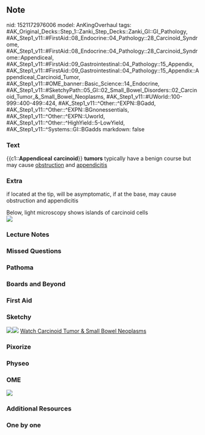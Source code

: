 ## Note
nid: 1521172976006
model: AnKingOverhaul
tags: #AK_Original_Decks::Step_1::Zanki_Step_Decks::Zanki_GI::GI_Pathology, #AK_Step1_v11::#FirstAid::08_Endocrine::04_Pathology::28_Carcinoid_Syndrome, #AK_Step1_v11::#FirstAid::08_Endocrine::04_Pathology::28_Carcinoid_Syndrome::Appendiceal, #AK_Step1_v11::#FirstAid::09_Gastrointestinal::04_Pathology::15_Appendix, #AK_Step1_v11::#FirstAid::09_Gastrointestinal::04_Pathology::15_Appendix::Appendiceal_Carcinoid_Tumor, #AK_Step1_v11::#OME_banner::Basic_Science::14_Endocrine, #AK_Step1_v11::#SketchyPath::05_GI::02_Small_Bowel_Disorders::02_Carcinoid_Tumor_&_Small_Bowel_Neoplasms, #AK_Step1_v11::#UWorld::100-999::400-499::424, #AK_Step1_v11::^Other::^EXPN::BGadd, #AK_Step1_v11::^Other::^EXPN::BGnonessentials, #AK_Step1_v11::^Other::^EXPN::Uworld, #AK_Step1_v11::^Other::^HighYield::5-LowYield, #AK_Step1_v11::^Systems::GI::BGadds
markdown: false

### Text
{{c1::<b>Appendiceal</b> <b>carcinoid</b>}} <b>tumors</b> typically
have a benign course but may cause <u>obstruction</u> and
<u>appendicitis</u>

### Extra
if located at the tip, will be asymptomatic, if at the base, may
cause obstruction and appendicitis
<div>
  Below, light microscopy shows islands of carcinoid cells
</div>
<div><img src="paste-218089849356289.jpg"></div>

### Lecture Notes


### Missed Questions


### Pathoma


### Boards and Beyond


### First Aid


### Sketchy
<img src="carcinoid%20appendicitis_1566160514431.jpg"><img src=
"Zoverall%20picture%20(44)_1566160514431.JPG"> <a href=
"https://dashboard.sketchy.com/study/medical/courses/medical-pathophysiology/units/medical-pathophysiology-gi/videos/medical-pathophysiology-gi-small-bowel-disorders-carcinoid-tumor-and-small-bowel-neoplasms?utm_source=anki&utm_medium=partnership&utm_campaign=february_update&utm_content=medical">
Watch Carcinoid Tumor & Small Bowel Neoplasms</a>

### Pixorize


### Physeo


### OME
<div class="ome-widget">
  <a href=
  "https://onlinemeded.org/spa/endocrine?ref=anki"><img src="_OME_AnkiFlashcards_Topic_6.png"></a>
</div>

### Additional Resources


### One by one

